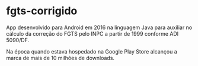 # fgts-corrigido
App desenvolvido para Android em 2016 na linguagem Java para auxiliar no cálculo da correção do FGTS pelo INPC a partir de 1999 conforme ADI 5090/DF. 

Na época quando estava hospedado na Google Play Store alcançou a marca de mais de 10 milhões de downloads.
